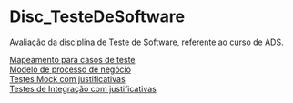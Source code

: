 # Disc_TesteDeSoftware
Avaliação da disciplina de Teste de Software, referente ao curso de ADS. 


<a href = "https://docs.google.com/document/d/1gIu_LA7MJ1OjpXyaP-JjJazmdSko0x1kzIrJmbfSJIg/edit?usp=sharing">Mapeamento para casos de teste</a>
<br>
<a href = "https://docs.google.com/document/d/1KMFNHdX1ylUNLogn9Z73L6jdO68cgKvQ_djcWjXd_Lw/edit?usp=sharing">Modelo de processo de negócio</a>
<br>
<a href = "https://docs.google.com/document/d/171bbW3-QcfyL9y-PPvQefVIXsUawTSzbVb1iGzgBOZI/edit?usp=sharing">Testes Mock com justificativas</a>
<br>
<a href = "https://docs.google.com/document/d/1AUj_RY_WNH8x6IW1gbOupHR9qb8z7VHBxSQTqGpQqb8/edit?usp=sharing">Testes de Integração com justificativas</a>

